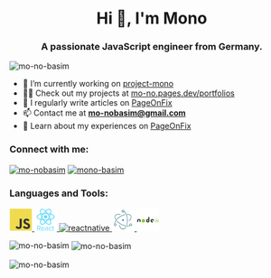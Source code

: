 <h1 align="center">Hi 👋, I'm Mono</h1>
<h3 align="center">A passionate JavaScript engineer from Germany.</h3>

<p align="left"> <img src="https://komarev.com/ghpvc/?username=mo-no-basim&label=Profile%20views&color=0e75b6&style=flat" alt="mo-no-basim" /> </p>

- 🔭 I’m currently working on [project-mono](mo-no.pages.dev)
- 👨‍💻 Check out my projects at [mo-no.pages.dev/portfolios](mo-no.pages.dev/#projects)
- 📝 I regularly write articles on [PageOnFix](PageOnFix)
- 📫 Contact me at **mo-nobasim@gmail.com**
- 📄 Learn about my experiences on [PageOnFix](PageOnFix)

<h3 align="left">Connect with me:</h3>
<p align="left">
<a href="https://instagram.com/monobasim" target="blank"><img align="center" src="https://raw.githubusercontent.com/rahuldkjain/github-profile-readme-generator/master/src/images/icons/Social/instagram.svg" alt="mo-nobasim" height="30" width="40" /></a>
<a href="https://www.youtube.com/c/mo-no-basim" target="blank"><img align="center" src="https://raw.githubusercontent.com/rahuldkjain/github-profile-readme-generator/master/src/images/icons/Social/youtube.svg" alt="mono-basim" height="30" width="40" /></a>
</p>

<h3 align="left">Languages and Tools:</h3>
<p align="left"> 
<a href="https://developer.mozilla.org/en-US/docs/Web/JavaScript" target="_blank" rel="noreferrer"> <img src="https://raw.githubusercontent.com/devicons/devicon/master/icons/javascript/javascript-original.svg" alt="javascript" width="40" height="40"/> </a>
<a href="https://reactjs.org/" target="_blank" rel="noreferrer"> <img src="https://raw.githubusercontent.com/devicons/devicon/master/icons/react/react-original-wordmark.svg" alt="react" width="40" height="40"/> </a>
<a href="https://reactnative.dev/" target="_blank" rel="noreferrer"> <img src="https://reactnative.dev/img/header_logo.svg" alt="reactnative" width="40" height="40"/> </a>
<a href="https://www.electronjs.org" target="_blank" rel="noreferrer"> <img src="https://raw.githubusercontent.com/devicons/devicon/master/icons/electron/electron-original.svg" alt="electron" width="40" height="40"/> </a>
<a href="https://nodejs.org" target="_blank" rel="noreferrer"> <img src="https://raw.githubusercontent.com/devicons/devicon/master/icons/nodejs/nodejs-original-wordmark.svg" alt="nodejs" width="40" height="40"/> </a>
<!-- Other tools and languages can be added here -->
</p>

<p><img align="left" src="https://github-readme-stats.vercel.app/api/top-langs?username=mono-basim&show_icons=true&locale=en&layout=compact" alt="mo-no-basim" /></p>

<p>&nbsp;<img align="center" src="https://github-readme-stats.vercel.app/api?username=mono-basim&show_icons=true&locale=en" alt="mo-no-basim" /></p>

<p><img align="center" src="https://github-readme-streak-stats.herokuapp.com/?user=mono-basim&" alt="mo-no-basim" /></p>
